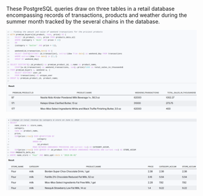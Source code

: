 ﻿These PostgreSQL queries draw on three tables in a retail database encompassing records of transactions, products and weather during the summer month tracked by the several chains in the database.

[](https://github.com/daiichigo/Analytics/blob/main/assets/Avg_week_transact.png)

[](https://github.com/daiichigo/Analytics/blob/main/assets/categ_sales_share_bystore_date.png)

![](https://github.com/daiichigo/Analytics/blob/main/assets/amt_value_wkend_premium.png)

![](https://github.com/daiichigo/Analytics/blob/main/assets/changein_totrev_bystore_categ.png)

[](https://github.com/daiichigo/Analytics/blob/main/assets/transactbystore_categ.png)

[](https://github.com/daiichigo/Analytics/blob/main/assets/purchaseby_totprice_prodamt_pertransact.png)
